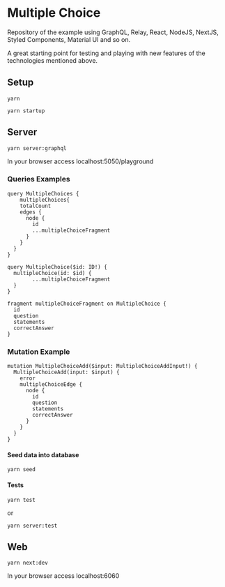 # Multiple Choice
Repository of the example using GraphQL, Relay, React, NodeJS, NextJS, Styled Components, Material UI and so on.

A great starting point for testing and playing with new features of the technologies mentioned above.

## Setup

```
yarn
```
```
yarn startup
```

## Server
```
yarn server:graphql
```

In your browser access localhost:5050/playground

### Queries Examples
```
query MultipleChoices {
	multipleChoices{
    totalCount
    edges {
      node {
        id
        ...multipleChoiceFragment
      }
    }
  }
}

query MultipleChoice($id: ID!) {
  multipleChoice(id: $id) {
		...multipleChoiceFragment
  }
}

fragment multipleChoiceFragment on MultipleChoice {
  id
  question
  statements
  correctAnswer
}
```

### Mutation Example
```
mutation MultipleChoiceAdd($input: MultipleChoiceAddInput!) {
  MultipleChoiceAdd(input: $input) {
    error
    multipleChoiceEdge {
      node {
        id
        question
        statements
        correctAnswer
      }
    }
  }
}
```

#### Seed data into database
```
yarn seed
```

#### Tests
```
yarn test
```
or
```
yarn server:test
```

## Web
```
yarn next:dev
```

In your browser access localhost:6060

